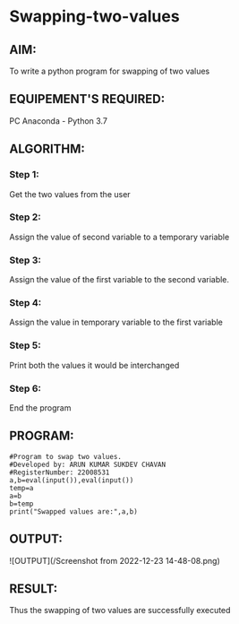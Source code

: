 # Swapping-two-values
## AIM:
To write a python program for swapping of two values
## EQUIPEMENT'S REQUIRED: 
PC
Anaconda - Python 3.7
## ALGORITHM: 
### Step 1:
Get the two values from the user
### Step 2: 
Assign the value of second variable to a temporary variable 
### Step 3: 
Assign the value of the first variable to the second variable.
### Step 4:  
Assign the value in temporary variable to the first variable
### Step 5: 
Print both the values it would be interchanged
### Step 6: 
End the program
## PROGRAM:
```
#Program to swap two values.
#Developed by: ARUN KUMAR SUKDEV CHAVAN 
#RegisterNumber: 22008531
a,b=eval(input()),eval(input())
temp=a
a=b
b=temp
print("Swapped values are:",a,b)
```
## OUTPUT:
![OUTPUT](/Screenshot from 2022-12-23 14-48-08.png)


## RESULT:
Thus the swapping of two values are successfully executed



